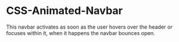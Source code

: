 # CSS-Animated-Navbar
This navbar activates as soon as the user hovers over the header or focuses within it, when it happens the navbar bounces open.
